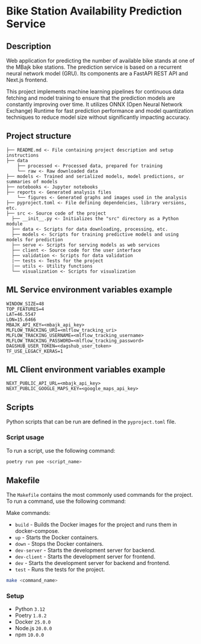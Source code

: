 # Bike Station Availability Prediction Service

## Description

Web application for predicting the number of available bike stands at one of the MBajk bike stations. The prediction service is based on a recurrent neural network model (GRU). Its components are a FastAPI REST API and Next.js frontend.

This project implements machine learning pipelines for continuous data fetching and model training to ensure that the prediction models are constantly improving over time. 
It utilizes ONNX (Open Neural Network Exchange) Runtime for fast prediction performance and model quantization techniques to reduce model size without significantly impacting accuracy.



## Project structure

```
├── README.md <- File containing project description and setup instructions
├── data
    ├── processed <- Processed data, prepared for training
    └── raw <- Raw downloaded data
├── models <- Trained and serialized models, model predictions, or summaries of models
├── notebooks <- Jupyter notebooks
├── reports <- Generated analysis files
    └── figures <- Generated graphs and images used in the analysis
├── pyproject.toml <- File defining dependencies, library versions, etc.
├── src <- Source code of the project
  ├── __init__.py <- Initializes the "src" directory as a Python module
  ├── data <- Scripts for data downloading, processing, etc.
  ├── models <- Scripts for training predictive models and using models for prediction
  ├── serve <- Scripts for serving models as web services
  ├── client <- Source code for the user interface
  ├── validation <- Scripts for data validation
  |── tests <- Tests for the project
  |── utils <- Utility functions
  └── visualization <- Scripts for visualization

```

## ML Service  environment variables example

```env
WINDOW_SIZE=48
TOP_FEATURES=4
LAT=46.5547
LON=15.6466
MBAJK_API_KEY=<mbajk_api_key>
MLFLOW_TRACKING_URI=<mlflow_tracking_uri>
MLFLOW_TRACKING_USERNAME=<mlflow_tracking_username>
MLFLOW_TRACKING_PASSWORD=<mlflow_tracking_password>
DAGSHUB_USER_TOKEN=<dagshub_user_token>
TF_USE_LEGACY_KERAS=1
```
## ML Client environment variables example

```env
NEXT_PUBLIC_API_URL=<mbajk_api_key>
NEXT_PUBLIC_GOOGLE_MAPS_KEY=<google_maps_api_key>
```

## Scripts

Python scripts that can be run are defined in the `pyproject.toml` file.

### Script usage

To run a script, use the following command:

```bash
poetry run poe <script_name>
```


## Makefile

The `Makefile` contains the most commonly used commands for the project. To run a command, use the following command:

Make commands:

- `build` - Builds the Docker images for the project and runs them in docker-compose.
- `up` - Starts the Docker containers.
- `down` - Stops the Docker containers.
- `dev-server` - Starts the development server for backend.
- `dev-client` - Starts the development server for frontend.
- `dev` - Starts the development server for backend and frontend.
- `test` - Runs the tests for the project.

```bash
make <command_name>
```

### Setup

- Python `3.12`
- Poetry `1.8.2`
- Docker `25.0.0`
- Node.js `20.0.0`
- npm `10.0.0`



